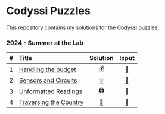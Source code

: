 # Codyssi Puzzles

This repository contains my solutions for the [Codyssi](https://www.codyssi.com/home_page) puzzles.

### 2024 - Summer at the Lab
| # | Title                                                                   | Solution                                                                                        | Input                                                                                             |
|--:|:------------------------------------------------------------------------|:----------------------------------------------------------------------------------------------: |:-------------------------------------------------------------------------------------------------:|
| 1 | [Handling the budget      ](https://www.codyssi.com/view_problem_1?)    | [💰](https://github.com/baptistecottier/other_puzzles/blob/main/puzzles/codyssi/events/year_2024/day_01/solver_01.py) | [📗](https://github.com/baptistecottier/other_puzzles/blob/main/puzzles/codyssi/events/year_2024/day_01/user_input_01.txt)
| 2 | [Sensors and Circuits     ](https://www.codyssi.com/view_problem_2?)    | [💡](https://github.com/baptistecottier/other_puzzles/blob/main/puzzles/codyssi/events/year_2024/day_02/solver_02.py) | [📗](https://github.com/baptistecottier/other_puzzles/blob/main/puzzles/codyssi/events/year_2024/day_02/user_input_02.txt)
| 3 | [Unformatted Readings     ](https://www.codyssi.com/view_problem_3?)    | [🖨️](https://github.com/baptistecottier/other_puzzles/blob/main/puzzles/codyssi/events/year_2024/day_03/solver_03.py) | [📗](https://github.com/baptistecottier/other_puzzles/blob/main/puzzles/codyssi/events/year_2024/day_03/user_input_03.txt)
| 4 | [Traversing the Country   ](https://www.codyssi.com/view_problem_4?)    | [🎒](https://github.com/baptistecottier/other_puzzles/blob/main/puzzles/codyssi/events/year_2024/day_04/solver_04.py) | [📗](https://github.com/baptistecottier/other_puzzles/blob/main/puzzles/codyssi/events/year_2024/day_04/user_input_04.txt)
